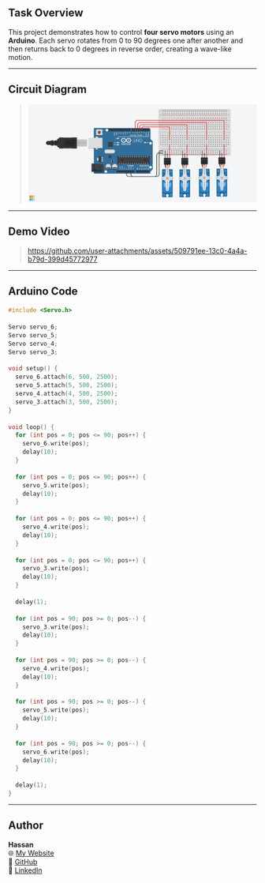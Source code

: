 ## Task Overview

This project demonstrates how to control **four servo motors** using an **Arduino**. Each servo rotates from 0 to 90 degrees one after another and then returns back to 0 degrees in reverse order, creating a wave-like motion.

---

## Circuit Diagram

> ![Servo Circuit Diagram](./4-servo.png)

---

## Demo Video

> https://github.com/user-attachments/assets/509791ee-13c0-4a4a-b79d-399d45772977

---

## Arduino Code

```cpp
#include <Servo.h>

Servo servo_6;
Servo servo_5;
Servo servo_4;
Servo servo_3;

void setup() {
  servo_6.attach(6, 500, 2500);
  servo_5.attach(5, 500, 2500);
  servo_4.attach(4, 500, 2500);
  servo_3.attach(3, 500, 2500);
}

void loop() {
  for (int pos = 0; pos <= 90; pos++) {
    servo_6.write(pos);
    delay(10);
  }

  for (int pos = 0; pos <= 90; pos++) {
    servo_5.write(pos);
    delay(10);
  }

  for (int pos = 0; pos <= 90; pos++) {
    servo_4.write(pos);
    delay(10);
  }

  for (int pos = 0; pos <= 90; pos++) {
    servo_3.write(pos);
    delay(10);
  }

  delay(1);  

  for (int pos = 90; pos >= 0; pos--) {
    servo_3.write(pos);
    delay(10);
  }

  for (int pos = 90; pos >= 0; pos--) {
    servo_4.write(pos);
    delay(10);
  }

  for (int pos = 90; pos >= 0; pos--) {
    servo_5.write(pos);
    delay(10);
  }

  for (int pos = 90; pos >= 0; pos--) {
    servo_6.write(pos);
    delay(10);
  }

  delay(1); 
}
```

---

## Author
**Hassan**  
🌐 [My Website](https://hsnhb.social/)  
🔗 [GitHub](https://github.com/HasanBGIt)  
🔗 [LinkedIn](https://www.linkedin.com/in/hsnhb/)  

